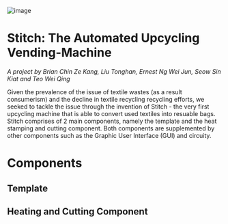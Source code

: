 ![image](https://drive.google.com/uc?export=view&id=1apBsRwdOGD2ngRELmHG2sFlpMRhjUtrN)
# Stitch: The Automated Upcycling Vending-Machine
<em> A project by Brian Chin Ze Kang, Liu Tonghan, Ernest Ng Wei Jun, Seow Sin Kiat and Teo Wei Qing </em>
<p> Given the prevalence of the issue of textile wastes (as a result consumerism) and the decline in textile recycling recycling efforts, we seeked to tackle the issue through the invention of Stitch - the very first upcycling machine that is able to convert used textiles into resuable bags. Stitch comprises of 2 main components, namely the template and the heat stamping and cutting component. Both components are supplemented by other components such as the Graphic User Interface (GUI) and circuity.

<h1> Components </h1>
<h2> Template </h2>

<h2> Heating and Cutting Component </h2>
